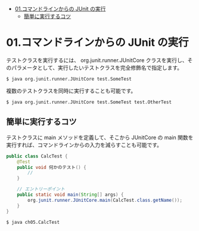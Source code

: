 - [01.コマンドラインからの JUnit の実行](#01コマンドラインからの-junit-の実行)
  - [簡単に実行するコツ](#簡単に実行するコツ)


# 01.コマンドラインからの JUnit の実行

テストクラスを実行するには、 org.junit.runner.JUnitCore クラスを実行し、そのパラメータとして、実行したいテストクラスを完全修飾名で指定します。

```
$ java org.junit.runner.JUnitCore test.SomeTest
```

複数のテストクラスを同時に実行することも可能です。

```
$ java org.junit.runner.JUnitCore test.SomeTest test.OtherTest
```


## 簡単に実行するコツ

テストクラスに main メソッドを定義して、そこから JUnitCore の main 関数を実行すれば、コマンドラインからの入力を減らすことも可能です。

```java
public class CalcTest {
    @Test
    public void 何かのテスト() {
        //
    }

    // エントリーポイント
    public static void main(String[] args) {
        org.junit.runner.JUnitCore.main(CalcTest.class.getName());
    }
}
```

```
$ java ch05.CalcTest
```




